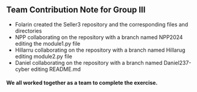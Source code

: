 ## Team Contribution Note for Group III
- Folarin created the Seller3 repository and the corresponding files and directories 
- NPP collaborating on the repository with a branch named NPP2024 editing the module1.py file
- Hillarru collaborating on the repository with a branch named Hillarug editing module2.py file
- Daniel collaborating on the repository with a branch named Daniel237-cyber editing README.md

#### We all worked together as a team to complete the exercise.
